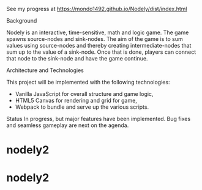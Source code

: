 See my progress at https://mondo1492.github.io/Nodely/dist/index.html

Background

Nodely is an interactive, time-sensitive, math and logic game.  The game spawns source-nodes and sink-nodes.  The aim of the game is to sum values using source-nodes and thereby creating intermediate-nodes that sum up to the value of a sink-node. Once that is done, players can connect that node to the sink-node and have the game continue.

Architecture and Technologies

This project will be implemented with the following technologies:

 - Vanilla JavaScript for overall structure and game logic,
 - HTML5 Canvas for rendering and grid for game,
 - Webpack to bundle and serve up the various scripts.


Status
In progress, but major features have been implemented. Bug fixes and seamless gameplay are next on the agenda.
# nodely2
# nodely2
